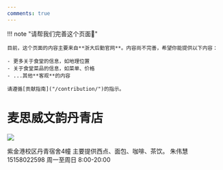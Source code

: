 ```yaml
---
comments: true
---
```


!!! note "请帮我们完善这个页面🙏"

    目前，这个页面的内容主要来自**浙大后勤官网**。内容尚不完善，希望你能提供以下内容：

    - 更多关于食堂的信息，如地理位置
    - 关于食堂菜品的信息，如菜单、价格
    - ...其他**客观**的内容

    请遵循[贡献指南]("/contribution/")的指示。

# 麦思威文韵丹青店 

![](https://zulg.zju.edu.cn/__local/8/51/59/374554769240BEEC92C4177F078_A480F2A2_282BA.jpg)

紫金港校区丹青宿舍4幢
主要提供西点、面包、咖啡、茶饮。
朱伟慧
15158022598
周一至周日 8:00-20:00
